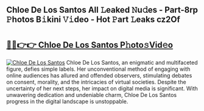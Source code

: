 ## Chloe De Los Santos All 𝙻eaked 𝙽u𝚍es - Part-8rp 𝙿hotos B𝚒kini 𝚅𝚒deo - Hot 𝙿art 𝙻eaks cz2Of

# <h2><a href="http://ld35eq1.urlbe.top/?page=Chloe+De+Los+Santos">🔗🔗👉👉 Chloe De Los Santos P𝚑oto𝚜Vid𝚎o</a></h2>

[![Chloe De Los Santos](https://i.imgur.com/eBuTRDB.gif)](http://ld35eq1.urlbe.top/?page=Chloe+De+Los+Santos)
Chloe De Los Santos, an enigmatic and multifaceted figure, defies simple labels. Her unconventional method of engaging with online audiences has allured and offended observers, stimulating debates on consent, morality, and the intricacies of virtual societies. Despite the uncertainty of her next steps, her impact on digital media is significant. With unwavering dedication and undeniable charm, Chloe De Los Santos progress in the digital landscape is unstoppable.
